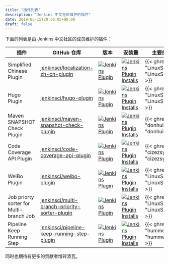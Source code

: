 ```yaml
---
title: "插件列表"
description: "Jenkins 中文社区维护的插件"
date: 2019-05-15T20:30:05+08:00
draft: false
---
```


下面的列表是由 Jenkins 中文社区的成员维护的插件：

| 插件 | GitHub 仓库 | 版本 | 安装量 | 主要维护者 |
|----|----|----|----|----|
| Simplified Chinese Plugin | [jenkinsci/localization-zh-cn-plugin](https://github.com/jenkinsci/localization-zh-cn-plugin) | [![Jenkins Plugin](https://img.shields.io/jenkins/plugin/v/localization-zh-cn.svg)](https://plugins.jenkins.io/localization-zh-cn) | [![Jenkins Plugin Installs](https://img.shields.io/jenkins/plugin/i/localization-zh-cn.svg?color=blue)](https://plugins.jenkins.io/localization-zh-cn) | {{< ghref "LinuxSuRen" "LinuxSuRen" >}} |
| Hugo Plugin | [jenkinsci/hugo-plugin](https://github.com/jenkinsci/hugo-plugin) | [![Jenkins Plugin](https://img.shields.io/jenkins/plugin/v/hugo.svg)](https://plugins.jenkins.io/hugo) | [![Jenkins Plugin Installs](https://img.shields.io/jenkins/plugin/i/hugo.svg?color=blue)](https://plugins.jenkins.io/hugo) | {{< ghref "LinuxSuRen" "LinuxSuRen" >}} |
| Maven SNAPSHOT Check Plugin | [jenkinsci/maven-snapshot-check-plugin](https://github.com/jenkinsci/maven-snapshot-check-plugin) | [![Jenkins Plugin](https://img.shields.io/jenkins/plugin/v/maven-snapshot-check.svg)](https://plugins.jenkins.io/maven-snapshot-check) | [![Jenkins Plugin Installs](https://img.shields.io/jenkins/plugin/i/maven-snapshot-check.svg?color=blue)](https://plugins.jenkins.io/maven-snapshot-check) | {{< ghref "donhui" "donhui" >}} |
| Code Coverage API Plugin | [jenkinsci/code-coverage-api-plugin](https://github.com/jenkinsci/code-coverage-api-plugin) | [![Jenkins Plugin](https://img.shields.io/jenkins/plugin/v/code-coverage-api.svg)](https://plugins.jenkins.io/code-coverage-api) | [![Jenkins Plugin Installs](https://img.shields.io/jenkins/plugin/i/code-coverage-api.svg?color=blue)](https://plugins.jenkins.io/code-coverage-api) | {{< ghref "cizezsy" "cizezsy" >}} |
| WeiBo Plugin | [jenkinsci/weibo-plugin](https://github.com/jenkinsci/weibo-plugin) | [![Jenkins Plugin](https://img.shields.io/jenkins/plugin/v/weibo.svg)](https://plugins.jenkins.io/weibo) | [![Jenkins Plugin Installs](https://img.shields.io/jenkins/plugin/i/weibo.svg?color=blue)](https://plugins.jenkins.io/weibo) | {{< ghref "LinuxSuRen" "LinuxSuRen" >}} |
| Job priorty sorter for Multi-branch Job | [jenkinsci/multi-branch-priority-sorter-plugin](https://github.com/jenkinsci/multi-branch-priority-sorter-plugin) | [![Jenkins Plugin](https://img.shields.io/jenkins/plugin/v/multi-branch-priority-sorter.svg)](https://plugins.jenkins.io/multi-branch-priority-sorter) | [![Jenkins Plugin Installs](https://img.shields.io/jenkins/plugin/i/multi-branch-priority-sorter.svg?color=blue)](https://plugins.jenkins.io/multi-branch-priority-sorter) | {{< ghref "LinuxSuRen" "LinuxSuRen" >}} |
| Pipeline Keep Running Step | [jenkinsci/pipeline-keep-running-step-plugin](https://github.com/jenkinsci/pipeline-keep-running-step-plugin) | [![Jenkins Plugin](https://img.shields.io/jenkins/plugin/v/pipeline-keep-running-step.svg)](https://plugins.jenkins.io/pipeline-keep-running-step) | [![Jenkins Plugin Installs](https://img.shields.io/jenkins/plugin/i/pipeline-keep-running-step.svg?color=blue)](https://plugins.jenkins.io/pipeline-keep-running-step) | {{< ghref "hummerstudio" "hummerstudio" >}} |

同时也期待有更多的贡献者增砖添瓦。
